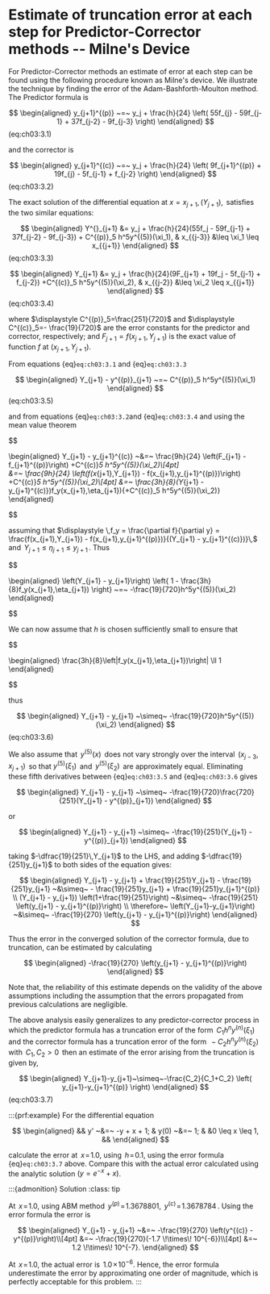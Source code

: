 # Estimate of truncation error at each step for Predictor-Corrector methods -- Milne's Device

For Predictor-Corrector methods an estimate of error at each step can be
found using the following procedure known as Milne's device. We
illustrate the technique by finding the error of the
Adam-Bashforth-Moulton method. The Predictor formula is


$$
\begin{aligned}
    y_{j+1}^{(p)} ~=~ y_j + \frac{h}{24} \left(
        55f_{j} - 59f_{j-1} + 37f_{j-2} - 9f_{j-3}
    \right)
\end{aligned}
$$(eq:ch03:3.1)

 and the corrector is 

$$
\begin{aligned}
    y_{j+1}^{(c)} ~=~ y_j + \frac{h}{24} \left(
        9f_{j+1}^{(p)} + 19f_{j} - 5f_{j-1} + f_{j-2}
    \right)    
\end{aligned}
$$(eq:ch03:3.2)

 The exact solution of the differential equation at
$x = x_{j+1},\, (Y_{j+1}),\,$ satisfies the two similar equations:


$$
\begin{aligned}
    Y^{}_{j+1} &= y_j
    + \frac{h}{24}(55f_j - 59f_{j-1} + 37f_{j-2} - 9f_{j-3})
    + C^{(p)}_5 h^5y^{(5)}(\xi_1), & x_{{j-3}} &\leq \xi_1 \leq x_{{j+1}}
\end{aligned}
$$(eq:ch03:3.3)

$$
\begin{aligned}
    Y_{j+1} &= y_j
    + \frac{h}{24}(9F_{j+1} + 19f_j - 5f_{j-1} + f_{j-2})
    +C^{(c)}_5 h^5y^{(5)}(\xi_2), & x_{{j-2}} &\leq \xi_2 \leq x_{{j+1}}    
\end{aligned}
$$(eq:ch03:3.4)

where $\displaystyle C^{(p)}_5=\frac{251}{720}$ and $\displaystyle  C^{(c)}_5=- \frac{19}{720}$ are the error constants for the predictor and corrector, respectively; and $F_{j+1} = f(x_{j+1}, Y_{j+1})$ is the exact value of function $f$ at $(x_{j+1}, Y_{j+1})$.

From equations {eq}`eq:ch03:3.1` and {eq}`eq:ch03:3.3` 

$$
\begin{aligned}
    Y_{j+1} - y^{(p)}_{j+1} ~=~ C^{(p)}_5 h^5y^{(5)}(\xi_1)
\end{aligned}
$$(eq:ch03:3.5)

 and from equations {eq}`eq:ch03:3.2`and {eq}`eq:ch03:3.4` and using the mean value theorem


$$

\begin{aligned}
    Y_{j+1} - y_{j+1}^{(c)} ~&=~  \frac{9h}{24}
    \left(F_{j+1} - f_{j+1}^{(p)}\right) +C^{(c)}_5 h^5y^{(5)}(\xi_2)\\[4pt]    
    &=~ \frac{9h}{24}
    \left(f(x_{j+1},Y_{j+1}) - f(x_{j+1},y_{j+1}^{(p)})\right) +C^{(c)}_5 h^5y^{(5)}(\xi_2)\\[4pt]
    &=~ \frac{3h}{8}(Y_{j+1} - y_{j+1}^{(c)})f_y(x_{j+1},\eta_{j+1}){+C^{(c)}_5 h^5y^{(5)}(\xi_2)}
\end{aligned}

$$

 assuming that $\displaystyle \,f_y = \frac{\partial f}{\partial y} =
\frac{f(x_{j+1},Y_{j+1}) - f(x_{j+1},y_{j+1}^{(p)})}{(Y_{j+1} - y_{j+1}^{(c)})}\,$
and $\,Y_{j+1} \leq \eta_{j+1} \leq y_{j+1}\,$. Thus 

$$

\begin{aligned}
    \left(Y_{j+1} - y_{j+1}\right) \left\{
        1 - \frac{3h}{8}f_y(x_{j+1},\eta_{j+1})
    \right\} ~=~ -\frac{19}{720}h^5y^{(5)}(\xi_2)
\end{aligned}

$$

 We can now assume that $h$ is chosen sufficiently small
to ensure that 

$$

\begin{aligned}
    \frac{3h}{8}\left|f_y(x_{j+1},\eta_{j+1})\right| \ll 1
\end{aligned}

$$

 thus 

$$
\begin{aligned}
    Y_{j+1} - y_{j+1} ~\simeq~ -\frac{19}{720}h^5y^{(5)}(\xi_2)  
\end{aligned}
$$(eq:ch03:3.6)

 We also assume that $\,y^{(5)}(x)\,$ does not vary strongly
over the interval $\,(x_{j-3},x_{j+1})\,$ so that $y^{(5)}(\xi_1)\,$ and
$\,y^{(5)}(\xi_2)\,$ are approximately equal. Eliminating these fifth
derivatives between {eq}`eq:ch03:3.5` and {eq}`eq:ch03:3.6`
gives 

$$
\begin{aligned}
    Y_{j+1} - y_{j+1} ~\simeq~
    -\frac{19}{720}\frac{720}{251}(Y_{j+1} - y^{(p)}_{j+1})
\end{aligned}
$$

 or 

$$
\begin{aligned}
    Y_{j+1} - y_{j+1} ~\simeq~ -\frac{19}{251}(Y_{j+1} - y^{(p)}_{j+1})
\end{aligned}
$$

 taking $-\dfrac{19}{251}\,Y_{j+1}$ to the LHS, and adding
$-\dfrac{19}{251}y_{j+1}$ to both sides of the equation gives:


$$
\begin{aligned}
    Y_{j+1} - y_{j+1} + \frac{19}{251}Y_{j+1} - \frac{19}{251}y_{j+1}
    ~&\simeq~ - \frac{19}{251}y_{j+1} + \frac{19}{251}y_{j+1}^{(p)}
    \\
    (Y_{j+1} - y_{j+1}) \left(1+\frac{19}{251}\right)
    ~&\simeq~ -\frac{19}{251} \left(y_{j+1} - y_{j+1}^{(p)}\right)
    \\
    \therefore~ \left(Y_{j+1}-y_{j+1}\right)
    ~&\simeq~ -\frac{19}{270} \left(y_{j+1} - y_{j+1}^{(p)}\right)
\end{aligned}
$$

 Thus the error in the converged solution of the
corrector formula, due to truncation, can be estimated by calculating


$$
\begin{aligned}
    -\frac{19}{270} \left(y_{j+1} - y_{j+1}^{(p)}\right)
\end{aligned}
$$

 Note that, the reliability of this estimate depends on
the validity of the above assumptions including the assumption that the
errors propagated from previous calculations are negligible.

The above analysis easily generalizes to any predictor-corrector process
in which the predictor formula has a truncation error of the form
$\,C_1h^ny^{(n)}(\xi_1)\,$ and the corrector formula has a truncation
error of the form $\,-C_2h^ny^{(n)}(\xi_2)\,$ with $\,C_1,C_2>0\,$ then
an estimate of the error arising from the truncation is given by,


$$
\begin{aligned}
    Y_{j+1}-y_{j+1}~\simeq~-\frac{C_2}{C_1+C_2} \left(
        y_{j+1}-y_{j+1}^{(p)}
    \right)
\end{aligned}
$$ (eq:ch03:3.7)



:::{prf:example}
For the differential equation 

$$
\begin{aligned}
        && y' ~&=~ -y + x + 1; & y(0) ~&=~ 1; & &0 \leq x \leq 1, &&   
\end{aligned}
$$

 calculate the error at $\,x \!=\! 1.0$, using
$\,h \!=\! 0.1$, using the error formula {eq}`eq:ch03:3.7` above.
Compare this with the actual error calculated using the analytic
solution $(y = e^{-x} + x)$.


:::{admonition} Solution
:class: tip

At $\,x \!=\! 1.0$, using ABM method $\,y^{(p)} \!=\! 1.3678801$,
$\,y^{(c)} \!=\! 1.3678784\,$. Using the error formula the error is

$$
\begin{aligned}
        Y_{j+1} - y_{j+1} ~&=~ -\frac{19}{270} \left(y^{(c)} - y^{(p)}\right)\\[4pt]
        &=~ -\frac{19}{270}(-1.7 \!\times\! 10^{-6})\\[4pt]
        &=~ 1.2 \!\times\! 10^{-7}.    
\end{aligned}
$$

 At $\,x \!=\! 1.0$, the actual error is
$\,1.0 \!\times\! 10^{-6}$. Hence, the error formula underestimate the
error by approximating one order of magnitude, which is perfectly
acceptable for this problem.
:::
